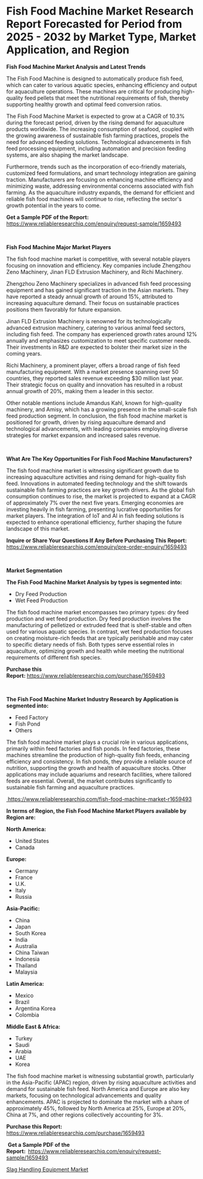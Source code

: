 <p><h1>Fish Food Machine Market Research Report Forecasted for Period from 2025 -  2032 by Market Type, Market Application, and Region</h1></p><p><strong>Fish Food Machine Market Analysis and Latest Trends</strong></p>
<p><p>The Fish Food Machine is designed to automatically produce fish feed, which can cater to various aquatic species, enhancing efficiency and output for aquaculture operations. These machines are critical for producing high-quality feed pellets that meet the nutritional requirements of fish, thereby supporting healthy growth and optimal feed conversion ratios.</p><p>The Fish Food Machine Market is expected to grow at a CAGR of 10.3% during the forecast period, driven by the rising demand for aquaculture products worldwide. The increasing consumption of seafood, coupled with the growing awareness of sustainable fish farming practices, propels the need for advanced feeding solutions. Technological advancements in fish feed processing equipment, including automation and precision feeding systems, are also shaping the market landscape.</p><p>Furthermore, trends such as the incorporation of eco-friendly materials, customized feed formulations, and smart technology integration are gaining traction. Manufacturers are focusing on enhancing machine efficiency and minimizing waste, addressing environmental concerns associated with fish farming. As the aquaculture industry expands, the demand for efficient and reliable fish food machines will continue to rise, reflecting the sector's growth potential in the years to come.</p></p>
<p><strong>Get a Sample PDF of the Report:&nbsp;</strong> <a href="https://www.reliableresearchiq.com/enquiry/request-sample/1659493?utm_campaign=2202&utm_medium=2&utm_source=Github&utm_content=ia&utm_term=08042025&utm_id=fish-food-machine">https://www.reliableresearchiq.com/enquiry/request-sample/1659493</a></p>
<p>&nbsp;</p>
<p><strong>Fish Food Machine Major Market Players</strong></p>
<p><p>The fish food machine market is competitive, with several notable players focusing on innovation and efficiency. Key companies include Zhengzhou Zeno Machinery, Jinan FLD Extrusion Machinery, and Richi Machinery. </p><p>Zhengzhou Zeno Machinery specializes in advanced fish feed processing equipment and has gained significant traction in the Asian markets. They have reported a steady annual growth of around 15%, attributed to increasing aquaculture demand. Their focus on sustainable practices positions them favorably for future expansion.</p><p>Jinan FLD Extrusion Machinery is renowned for its technologically advanced extrusion machinery, catering to various animal feed sectors, including fish feed. The company has experienced growth rates around 12% annually and emphasizes customization to meet specific customer needs. Their investments in R&D are expected to bolster their market size in the coming years.</p><p>Richi Machinery, a prominent player, offers a broad range of fish feed manufacturing equipment. With a market presence spanning over 50 countries, they reported sales revenue exceeding $30 million last year. Their strategic focus on quality and innovation has resulted in a robust annual growth of 20%, making them a leader in this sector.</p><p>Other notable mentions include Amandus Kahl, known for high-quality machinery, and Amisy, which has a growing presence in the small-scale fish feed production segment. In conclusion, the fish food machine market is positioned for growth, driven by rising aquaculture demand and technological advancements, with leading companies employing diverse strategies for market expansion and increased sales revenue.</p></p>
<p>&nbsp;</p>
<p><strong>What Are The Key Opportunities For Fish Food Machine Manufacturers?</strong></p>
<p><p>The fish food machine market is witnessing significant growth due to increasing aquaculture activities and rising demand for high-quality fish feed. Innovations in automated feeding technology and the shift towards sustainable fish farming practices are key growth drivers. As the global fish consumption continues to rise, the market is projected to expand at a CAGR of approximately 7% over the next five years. Emerging economies are investing heavily in fish farming, presenting lucrative opportunities for market players. The integration of IoT and AI in fish feeding solutions is expected to enhance operational efficiency, further shaping the future landscape of this market.</p></p>
<p><strong>Inquire or Share Your Questions If Any Before Purchasing This Report:</strong> <a href="https://www.reliableresearchiq.com/enquiry/pre-order-enquiry/1659493?utm_campaign=2202&utm_medium=2&utm_source=Github&utm_content=ia&utm_term=08042025&utm_id=fish-food-machine">https://www.reliableresearchiq.com/enquiry/pre-order-enquiry/1659493</a></p>
<p>&nbsp;</p>
<p><strong>Market Segmentation</strong></p>
<p><strong>The Fish Food Machine Market Analysis by types is segmented into:</strong></p>
<p><ul><li>Dry Feed Production</li><li>Wet Feed Production</li></ul></p>
<p><p>The fish food machine market encompasses two primary types: dry feed production and wet feed production. Dry feed production involves the manufacturing of pelletized or extruded feed that is shelf-stable and often used for various aquatic species. In contrast, wet feed production focuses on creating moisture-rich feeds that are typically perishable and may cater to specific dietary needs of fish. Both types serve essential roles in aquaculture, optimizing growth and health while meeting the nutritional requirements of different fish species.</p></p>
<p><strong>Purchase this Report:&nbsp;</strong><a href="https://www.reliableresearchiq.com/purchase/1659493?utm_campaign=2202&utm_medium=2&utm_source=Github&utm_content=ia&utm_term=08042025&utm_id=fish-food-machine">https://www.reliableresearchiq.com/purchase/1659493</a></p>
<p>&nbsp;</p>
<p><strong>The Fish Food Machine Market Industry Research by Application is segmented into:</strong></p>
<p><ul><li>Feed Factory</li><li>Fish Pond</li><li>Others</li></ul></p>
<p><p>The fish food machine market plays a crucial role in various applications, primarily within feed factories and fish ponds. In feed factories, these machines streamline the production of high-quality fish feeds, enhancing efficiency and consistency. In fish ponds, they provide a reliable source of nutrition, supporting the growth and health of aquaculture stocks. Other applications may include aquariums and research facilities, where tailored feeds are essential. Overall, the market contributes significantly to sustainable fish farming and aquaculture practices.</p></p>
<p><a href="https://www.reliableresearchiq.com/fish-food-machine-market-r1659493?utm_campaign=2202&utm_medium=2&utm_source=Github&utm_content=ia&utm_term=08042025&utm_id=fish-food-machine">&nbsp;https://www.reliableresearchiq.com/fish-food-machine-market-r1659493</a></p>
<p><strong>In terms of Region, the Fish Food Machine Market Players available by Region are:</strong></p>
<p>
    <p> <strong> North America: </strong>
        <ul>
            <li>United States</li>
            <li>Canada</li>
        </ul>
        </p> 
    <p> <strong> Europe: </strong>
        <ul>
            <li>Germany</li>
            <li>France</li>
            <li>U.K.</li>
            <li>Italy</li>
            <li>Russia</li>
        </ul>
        </p> 
    <p> <strong> Asia-Pacific: </strong>
        <ul>
            <li>China</li>
            <li>Japan</li>
            <li>South Korea</li>
            <li>India</li>
            <li>Australia</li>
            <li>China Taiwan</li>
            <li>Indonesia</li>
            <li>Thailand</li>
            <li>Malaysia</li>
        </ul>
        </p> 
    <p> <strong> Latin America: </strong>
        <ul>
            <li>Mexico</li>
            <li>Brazil</li>
            <li>Argentina Korea</li>
            <li>Colombia</li>
        </ul>
        </p> 
    <p> <strong> Middle East & Africa: </strong>
        <ul>
            <li>Turkey</li>
            <li>Saudi</li>
            <li>Arabia</li>
            <li>UAE</li>
            <li>Korea</li>
        </ul>
    </p>
    </p>
<p><p>The fish food machine market is witnessing substantial growth, particularly in the Asia-Pacific (APAC) region, driven by rising aquaculture activities and demand for sustainable fish feed. North America and Europe are also key markets, focusing on technological advancements and quality enhancements. APAC is projected to dominate the market with a share of approximately 45%, followed by North America at 25%, Europe at 20%, China at 7%, and other regions collectively accounting for 3%.</p></p>
<p><strong>Purchase this Report: </strong><a href="https://www.reliableresearchiq.com/purchase/1659493?utm_campaign=2202&utm_medium=2&utm_source=Github&utm_content=ia&utm_term=08042025&utm_id=fish-food-machine">https://www.reliableresearchiq.com/purchase/1659493</a></p>
<p>&nbsp;<strong>Get a Sample PDF of the Report:&nbsp;&nbsp;</strong><a href="https://www.reliableresearchiq.com/enquiry/request-sample/1659493?utm_campaign=2202&utm_medium=2&utm_source=Github&utm_content=ia&utm_term=08042025&utm_id=fish-food-machine">https://www.reliableresearchiq.com/enquiry/request-sample/1659493</a></p>
<p><strong></strong></p>
<p><p><a href="https://github.com/XavierTyler76/Market-Research-Report-List-1/blob/main/slag-handling-equipment-market.md?utm_campaign=2202&utm_medium=2&utm_source=Github&utm_content=ia&utm_term=08042025&utm_id=fish-food-machine">Slag Handling Equipment Market</a></p></p>